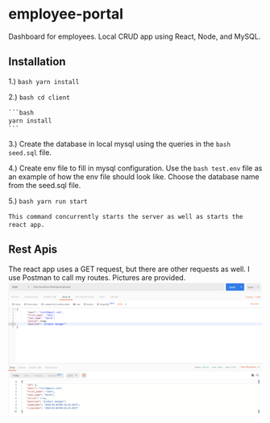 # employee-portal

Dashboard for employees. Local CRUD app using React, Node, and MySQL.

## Installation

1.) `bash yarn install`

2.) `bash cd client`

    ```bash
    yarn install
    ```

3.) Create the database in local mysql using the queries in the `bash seed.sql` file.

4.) Create env file to fill in mysql configuration. Use the `bash test.env` file as an example of how the env file should look like. Choose the database name from the seed.sql file.

5.) `bash yarn run start`

    This command concurrently starts the server as well as starts the react app.

## Rest Apis

The react app uses a GET request, but there are other requests as well. I use Postman to call my routes. Pictures are provided.
![Post](./photos/Post.png)
